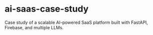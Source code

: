 # ai-saas-case-study
 Case study of a scalable AI-powered SaaS platform built with FastAPI, Firebase, and multiple LLMs.
